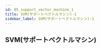 ```yaml
---
id: 05_support_vector_machine_1
title: SVM(サポートベクトルマシン)-1
sidebar_label: SVM(サポートベクトルマシン)-1
---
```


## SVM(サポートベクトルマシン)